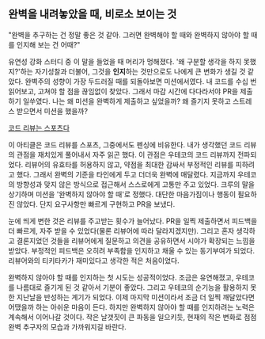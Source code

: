 ## 완벽을 내려놓았을 때, 비로소 보이는 것

"완벽을 추구하는 건 정말 좋은 것 같아. 그러면 완벽해야 할 때와 완벽하지 않아야 할 때를 인지해 보는 건 어때?"

유연성 강화 스터디 중 이 말을 들었을 때 머리가 멍해졌다. '왜 구분할 생각을 하지 못했지?'하는 자기성찰과 더불어, 그것을 **인지**하는 것만으로도 나에게 큰 변화가 생길 것 같았다.
완벽주의 성향이 가장 두드러질 때를 되돌아보면 미션에서였다. 내 코드를 수십 번 읽어보고, 고쳐야 할 점을 끊임없이 찾았다. 그래서 마감 시간에 다다라서야 PR을 제출하기 일쑤였다.
나는 왜 미션을 완벽하게 제출하고 싶었을까? 왜 즐기지 못하고 스트레스 받으면서 미션을 했을까?

[코드 리뷰는 스포츠다](https://yozm.wishket.com/magazine/detail/1903/)

이 아티클은 코드 리뷰를 스포츠, 그중에서도 펜싱에 비유한다. 내가 생각했던 코드 리뷰의 관점을 재치있게 풀어내서 자주 읽곤 했다.
이 관점은 우테코의 코드 리뷰까지 전파되었다. 리뷰어의 유효타를 허용하지 않고, 약점을 최대한 감싸서 부정적인 리뷰를 피하려고 했다. 그래서 완벽의 기준을 타인에게 두고 더더욱 완벽에 매달렸다. 지금까지 우테코의 방향성과 맞지 않은 방식으로 접근해서 스스로에게 고통만 주고 있었다.
크루의 말을 상기하며 미션을 '완벽하지 않아야 할 때'로 정했다. 대단한 마음가짐이나 행동이 필요하진 않았다. 단지 요구사항만 빠르게 구현하고 PR을 보냈다.

눈에 띄게 변한 것은 리뷰를 주고받는 횟수가 늘어났다. PR을 일찍 제출하면서 피드백을 더 빠르게, 자주 받을 수 있었다(물론 리뷰어에 따라 달라지겠지만). 그리고 혼자 생각하고 결론지었던 것들을 리뷰어에게 질문하고 의견을 공유하면서 시야가 확장되는 느낌을 받았다. 부정적인 피드백은 오히려 부족함을 인지하고 채울 수 있는 동기부여가 되었다. 리뷰어와의 티키타카가 재미있다고 생각한 적은 처음이었다.

완벽하지 않아야 할 때를 인지하는 첫 시도는 성공적이었다. 조금은 유연해졌고, 우테코를 나름대로 즐기게 된 것 같아서 기분이 좋았다. 그리고 우테코의 순기능을 활용하지 못한 지난날을 반성하는 계기가 되었다. 이제 마지막 미션이라서 조금 더 일찍 깨달았다면 어땠을까 하는 아쉬운 마음이 든다. 하지만 완벽하지 않아야 할 때를 인지하려는 노력은 계속해서 이어나갈 것이다. 작은 날갯짓이 큰 파동을 일으키듯, 현재의 작은 변화로 점점 완벽 추구자의 모습과 가까워지길 바란다.
